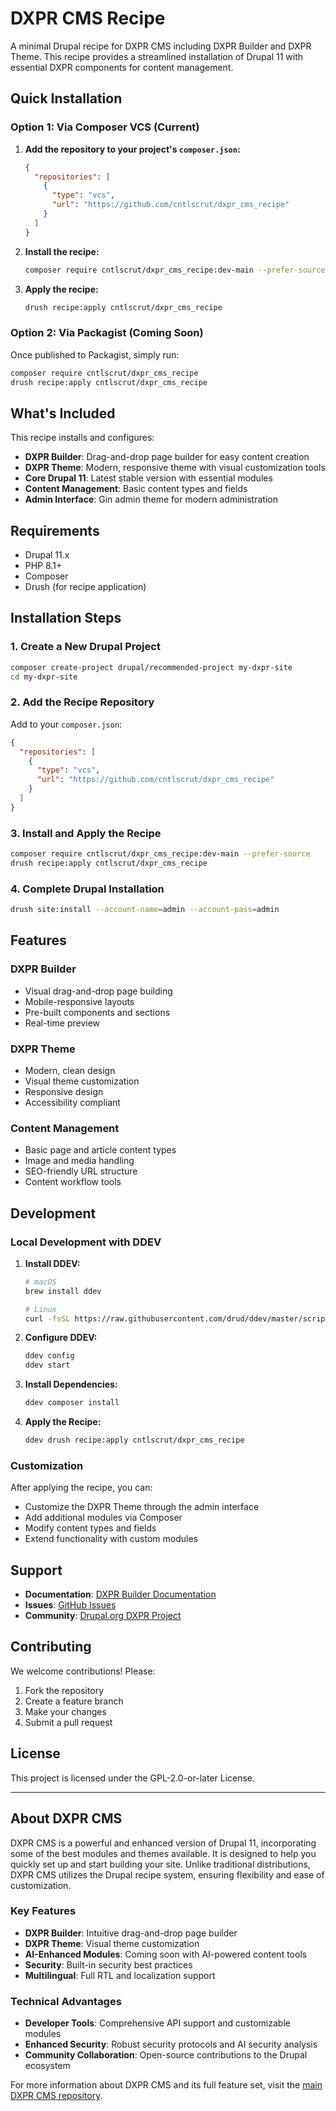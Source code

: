 # DXPR CMS Recipe

A minimal Drupal recipe for DXPR CMS including DXPR Builder and DXPR Theme. This recipe provides a streamlined installation of Drupal 11 with essential DXPR components for content management.

## Quick Installation

### Option 1: Via Composer VCS (Current)

1. **Add the repository to your project's `composer.json`:**
   ```json
   {
     "repositories": [
       {
         "type": "vcs",
         "url": "https://github.com/cntlscrut/dxpr_cms_recipe"
       }
     ]
   }
   ```

2. **Install the recipe:**
   ```bash
   composer require cntlscrut/dxpr_cms_recipe:dev-main --prefer-source
   ```

3. **Apply the recipe:**
   ```bash
   drush recipe:apply cntlscrut/dxpr_cms_recipe
   ```

### Option 2: Via Packagist (Coming Soon)

Once published to Packagist, simply run:
```bash
composer require cntlscrut/dxpr_cms_recipe
drush recipe:apply cntlscrut/dxpr_cms_recipe
```

## What's Included

This recipe installs and configures:

- **DXPR Builder**: Drag-and-drop page builder for easy content creation
- **DXPR Theme**: Modern, responsive theme with visual customization tools
- **Core Drupal 11**: Latest stable version with essential modules
- **Content Management**: Basic content types and fields
- **Admin Interface**: Gin admin theme for modern administration

## Requirements

- Drupal 11.x
- PHP 8.1+
- Composer
- Drush (for recipe application)

## Installation Steps

### 1. Create a New Drupal Project

```bash
composer create-project drupal/recommended-project my-dxpr-site
cd my-dxpr-site
```

### 2. Add the Recipe Repository

Add to your `composer.json`:
```json
{
  "repositories": [
    {
      "type": "vcs",
      "url": "https://github.com/cntlscrut/dxpr_cms_recipe"
    }
  ]
}
```

### 3. Install and Apply the Recipe

```bash
composer require cntlscrut/dxpr_cms_recipe:dev-main --prefer-source
drush recipe:apply cntlscrut/dxpr_cms_recipe
```

### 4. Complete Drupal Installation

```bash
drush site:install --account-name=admin --account-pass=admin
```

## Features

### DXPR Builder
- Visual drag-and-drop page building
- Mobile-responsive layouts
- Pre-built components and sections
- Real-time preview

### DXPR Theme
- Modern, clean design
- Visual theme customization
- Responsive design
- Accessibility compliant

### Content Management
- Basic page and article content types
- Image and media handling
- SEO-friendly URL structure
- Content workflow tools

## Development

### Local Development with DDEV

1. **Install DDEV:**
   ```bash
   # macOS
   brew install ddev
   
   # Linux
   curl -fsSL https://raw.githubusercontent.com/drud/ddev/master/scripts/install_ddev.sh | bash
   ```

2. **Configure DDEV:**
   ```bash
   ddev config
   ddev start
   ```

3. **Install Dependencies:**
   ```bash
   ddev composer install
   ```

4. **Apply the Recipe:**
   ```bash
   ddev drush recipe:apply cntlscrut/dxpr_cms_recipe
   ```

### Customization

After applying the recipe, you can:

- Customize the DXPR Theme through the admin interface
- Add additional modules via Composer
- Modify content types and fields
- Extend functionality with custom modules

## Support

- **Documentation**: [DXPR Builder Documentation](https://www.drupal.org/project/dxpr_builder)
- **Issues**: [GitHub Issues](https://github.com/cntlscrut/dxpr_cms_recipe/issues)
- **Community**: [Drupal.org DXPR Project](https://www.drupal.org/project/dxpr_builder)

## Contributing

We welcome contributions! Please:

1. Fork the repository
2. Create a feature branch
3. Make your changes
4. Submit a pull request

## License

This project is licensed under the GPL-2.0-or-later License.

---

## About DXPR CMS

DXPR CMS is a powerful and enhanced version of Drupal 11, incorporating some of the best modules and themes available. It is designed to help you quickly set up and start building your site. Unlike traditional distributions, DXPR CMS utilizes the Drupal recipe system, ensuring flexibility and ease of customization.

### Key Features

- **DXPR Builder**: Intuitive drag-and-drop page builder
- **DXPR Theme**: Visual theme customization
- **AI-Enhanced Modules**: Coming soon with AI-powered content tools
- **Security**: Built-in security best practices
- **Multilingual**: Full RTL and localization support

### Technical Advantages

- **Developer Tools**: Comprehensive API support and customizable modules
- **Enhanced Security**: Robust security protocols and AI security analysis
- **Community Collaboration**: Open-source contributions to the Drupal ecosystem

For more information about DXPR CMS and its full feature set, visit the [main DXPR CMS repository](https://github.com/dxpr/dxpr_cms).
